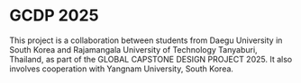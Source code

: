 <h1>GCDP 2025</h1>
This project is a collaboration between students from Daegu University in South Korea and Rajamangala University of Technology Tanyaburi, Thailand, as part of the GLOBAL CAPSTONE DESIGN PROJECT 2025. It also involves cooperation with Yangnam University, South Korea.
